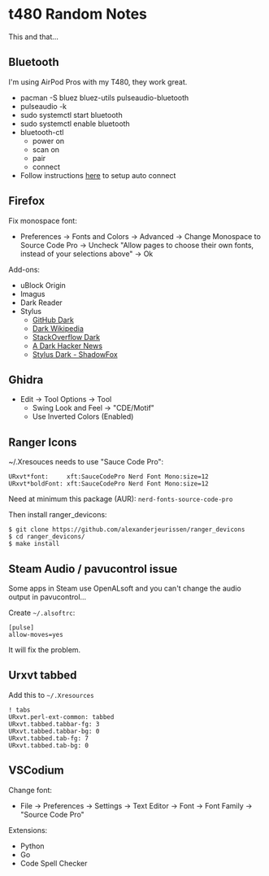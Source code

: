 # t480 Random Notes

This and that...

## Bluetooth

I'm using AirPod Pros with my T480, they work great.

* pacman -S bluez bluez-utils pulseaudio-bluetooth
* pulseaudio -k
* sudo systemctl start bluetooth
* sudo systemctl enable bluetooth
* bluetooth-ctl
    * power on
    * scan on
    * pair <mac>
    * connect <mac>
* Follow instructions [here](https://wiki.archlinux.org/index.php/Bluetooth_headset#Setting_up_auto_connection) to setup auto connect

## Firefox

Fix monospace font:
* Preferences -> Fonts and Colors -> Advanced -> Change Monospace to Source Code Pro -> Uncheck "Allow pages to choose their own fonts, instead of your selections above" -> Ok

Add-ons:
* uBlock Origin
* Imagus
* Dark Reader
* Stylus
    * [GitHub Dark](https://github.com/StylishThemes/GitHub-Dark)
    * [Dark Wikipedia](https://userstyles.org/styles/42313/dark-wikipedia)
    * [StackOverflow Dark](https://github.com/StylishThemes/StackOverflow-Dark)
    * [A Dark Hacker News](https://userstyles.org/styles/22794/a-dark-hacker-news)
    * [Stylus Dark - ShadowFox](https://userstyles.org/styles/153739/stylus-dark-shadowfox)

## Ghidra

* Edit -> Tool Options -> Tool
    * Swing Look and Feel -> "CDE/Motif"
    * Use Inverted Colors (Enabled)

## Ranger Icons

~/.Xresouces needs to use "Sauce Code Pro":
```
URxvt*font:     xft:SauceCodePro Nerd Font Mono:size=12
URxvt*boldFont: xft:SauceCodePro Nerd Font Mono:size=12
```

Need at minimum this package (AUR): `nerd-fonts-source-code-pro`

Then install ranger_devicons:
```
$ git clone https://github.com/alexanderjeurissen/ranger_devicons
$ cd ranger_devicons/
$ make install
```

## Steam Audio / pavucontrol issue

Some apps in Steam use OpenALsoft and you can't change the audio output in pavucontrol...

Create `~/.alsoftrc`:
```
[pulse]
allow-moves=yes
```

It will fix the problem.

## Urxvt tabbed

Add this to `~/.Xresources`

```
! tabs
URxvt.perl-ext-common: tabbed
URxvt.tabbed.tabbar-fg: 3
URxvt.tabbed.tabbar-bg: 0
URxvt.tabbed.tab-fg: 7
URxvt.tabbed.tab-bg: 0
```

## VSCodium

Change font:
* File -> Preferences -> Settings -> Text Editor -> Font -> Font Family -> "Source Code Pro"

Extensions:
* Python
* Go
* Code Spell Checker
